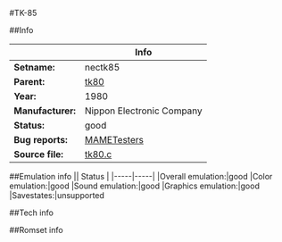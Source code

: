 #TK-85

##Info

||Info|
|-----|-----|
|**Setname:**|nectk85
|**Parent:**|[tk80](tk80.md)
|**Year:**|1980
|**Manufacturer:**|Nippon Electronic Company
|**Status:**|good
|**Bug reports:**|[MAMETesters](http://mametesters.org/view_all_set.php?type=1&temporary=y&search=tk80.c)
|**Source file:**|[tk80.c](https://github.com/mamedev/mame/blob/master/src/mess/drivers/tk80.c)

##Emulation info
|| Status |
|-----|-----|
|Overall emulation:|good
|Color emulation:|good
|Sound emulation:|good
|Graphics emulation:|good
|Savestates:|unsupported

##Tech info

##Romset info

<!--- START OF EDITED COMMENT DO NOT TOUCH TEXT ABOVE-->
